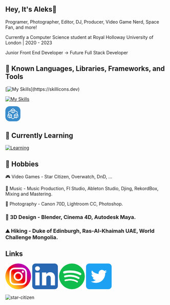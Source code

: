 ## Hey, It's Aleks👋

Programer, Photographer, Editor, DJ, Producer, Video Game Nerd, Space Fan, and more!

Currently a Computer Science student at Royal Holloway University of London | 2020 - 2023

Junior Front End Developer -> Future Full Stack Developer



## 💪 Known Languages, Libraries, Frameworks, and Tools

[![My Skills](https://skillicons.dev/icons?i=html,css,js,react,mysql,bootstrap,vite,svelte,maven,nodejs,)](https://skillicons.dev)

[![My Skills](https://skillicons.dev/icons?i=c,eclipse,git,java,py,php,postgres,scala,tailwind,vercel)](https://skillicons.dev)

<img src="assets/trpc_logo.svg" width="47px"/>


## 🧠 Currently Learning

[![Learning](https://skillicons.dev/icons?i=ts,nextjs,nodejs,sass,vue,docker)](https://skillicons.dev)


## 🏃 Hobbies 

🎮 Video Games - Star Citizen, Overwatch, DnD, ...

🎹 Music - Music Production, Fl Studio, Ableton Studio, Djing, RekordBox, Mixing and Mastering.

📸 Photography - Canon 70D, Lightroom CC, Photoshop. 

### 🧮 3D Design - Blender, Cinema 4D, Autodesk Maya.

### ⛰️ Hiking - Duke of Edinburgh, Ras-Al-Khaimah UAE, World Challenge Mongolia.


## Links

[<img width="80px" src="assets/instagram_logo.svg" />](https://www.instagram.com/uralaleksandr/)
[<img width="80px" src="assets/linkedin_logo.svg" />](https://www.linkedin.com/in/aleksandr-ural-53a463227/)
[<img width="80px" src="assets/spotify_logo.svg" />](https://open.spotify.com/user/j9phvvueikujgb9ls6w1cq2nd?si=729a171bb7a947e4)
[<img width="80px" src="assets/twitter_logo.svg" />](https://twitter.com/UralAleksandr)


![star-citizen](https://user-images.githubusercontent.com/75385989/212890686-b14e270d-4311-442c-97b6-793f8390855c.gif)
